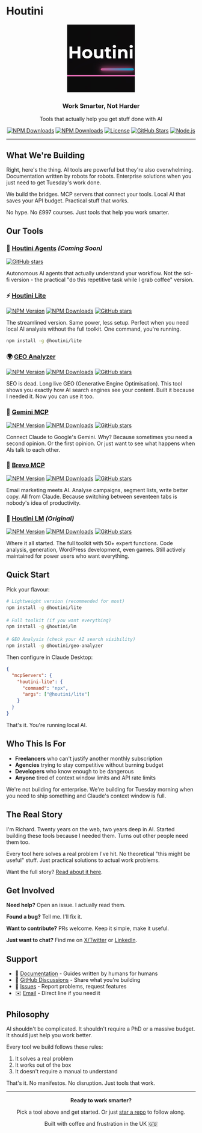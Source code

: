 # Houtini

<div align="center">
  <img src="https://raw.githubusercontent.com/houtini-ai/.github/refs/heads/main/houtini-logo.jpg" alt="Houtini Logo" height="180">
  
  <h3>Work Smarter, Not Harder</h3>
  <p>Tools that actually help you get stuff done with AI</p>
</div>

<div align="center">
  
  [![NPM Downloads](https://img.shields.io/npm/dt/@houtini/lite?label=lite%20downloads&color=00CC88)](https://www.npmjs.com/package/@houtini/lite)
  [![NPM Downloads](https://img.shields.io/npm/dt/@houtini/lm?label=lm%20downloads&color=0066FF)](https://www.npmjs.com/package/@houtini/lm)
  [![License](https://img.shields.io/github/license/houtini-ai/houtini-lite)](https://github.com/houtini-ai/houtini-lite/blob/main/LICENSE)
  [![GitHub Stars](https://img.shields.io/github/stars/houtini-ai?style=social)](https://github.com/houtini-ai)
  [![Node.js](https://img.shields.io/badge/node-%3E%3D16.0.0-brightgreen?logo=node.js)](https://nodejs.org/)
  
</div>

---

## What We're Building

Right, here's the thing. AI tools are powerful but they're also overwhelming. Documentation written by robots for robots. Enterprise solutions when you just need to get Tuesday's work done.

We build the bridges. MCP servers that connect your tools. Local AI that saves your API budget. Practical stuff that works.

No hype. No £997 courses. Just tools that help you work smarter.

## Our Tools

### 🎯 **[Houtini Agents](https://github.com/houtini-ai/houtini-agents)** *(Coming Soon)*
[![GitHub stars](https://img.shields.io/github/stars/houtini-ai/houtini-agents?style=social)](https://github.com/houtini-ai/houtini-agents)

Autonomous AI agents that actually understand your workflow. Not the sci-fi version - the practical "do this repetitive task while I grab coffee" version.

### ⚡ **[Houtini Lite](https://github.com/houtini-ai/houtini-lite)**
[![NPM Version](https://img.shields.io/npm/v/@houtini/lite)](https://www.npmjs.com/package/@houtini/lite)
[![NPM Downloads](https://img.shields.io/npm/dt/@houtini/lite)](https://www.npmjs.com/package/@houtini/lite)
[![GitHub stars](https://img.shields.io/github/stars/houtini-ai/houtini-lite?style=social)](https://github.com/houtini-ai/houtini-lite)

The streamlined version. Same power, less setup. Perfect when you need local AI analysis without the full toolkit. One command, you're running.

```bash
npm install -g @houtini/lite
```

### 🌍 **[GEO Analyzer](https://github.com/houtini-ai/geo-analyzer)**
[![NPM Version](https://img.shields.io/npm/v/@houtini/geo-analyzer)](https://www.npmjs.com/package/@houtini/geo-analyzer)
[![NPM Downloads](https://img.shields.io/npm/dt/@houtini/geo-analyzer)](https://www.npmjs.com/package/@houtini/geo-analyzer)
[![GitHub stars](https://img.shields.io/github/stars/houtini-ai/geo-analyzer?style=social)](https://github.com/houtini-ai/geo-analyzer)

SEO is dead. Long live GEO (Generative Engine Optimisation). This tool shows you exactly how AI search engines see your content. Built it because I needed it. Now you can use it too.

### 🚀 **[Gemini MCP](https://github.com/houtini-ai/gemini-mcp)**
[![NPM Version](https://img.shields.io/npm/v/@houtini/gemini-mcp)](https://www.npmjs.com/package/@houtini/gemini-mcp)
[![NPM Downloads](https://img.shields.io/npm/dt/@houtini/gemini-mcp)](https://www.npmjs.com/package/@houtini/gemini-mcp)
[![GitHub stars](https://img.shields.io/github/stars/houtini-ai/gemini-mcp?style=social)](https://github.com/houtini-ai/gemini-mcp)

Connect Claude to Google's Gemini. Why? Because sometimes you need a second opinion. Or the first opinion. Or just want to see what happens when AIs talk to each other.

### 📧 **[Brevo MCP](https://github.com/houtini-ai/brevo-mcp)**
[![NPM Version](https://img.shields.io/npm/v/@houtini/brevo-mcp)](https://www.npmjs.com/package/@houtini/brevo-mcp)
[![NPM Downloads](https://img.shields.io/npm/dt/@houtini/brevo-mcp)](https://www.npmjs.com/package/@houtini/brevo-mcp)
[![GitHub stars](https://img.shields.io/github/stars/houtini-ai/brevo-mcp?style=social)](https://github.com/houtini-ai/brevo-mcp)

Email marketing meets AI. Analyse campaigns, segment lists, write better copy. All from Claude. Because switching between seventeen tabs is nobody's idea of productivity.

### 🔧 **[Houtini LM](https://github.com/houtini-ai/lm)** *(Original)*
[![NPM Version](https://img.shields.io/npm/v/@houtini/lm)](https://www.npmjs.com/package/@houtini/lm)
[![NPM Downloads](https://img.shields.io/npm/dt/@houtini/lm)](https://www.npmjs.com/package/@houtini/lm)
[![GitHub stars](https://img.shields.io/github/stars/houtini-ai/lm?style=social)](https://github.com/houtini-ai/lm)

Where it all started. The full toolkit with 50+ expert functions. Code analysis, generation, WordPress development, even games. Still actively maintained for power users who want everything.

## Quick Start

Pick your flavour:

```bash
# Lightweight version (recommended for most)
npm install -g @houtini/lite

# Full toolkit (if you want everything)
npm install -g @houtini/lm

# GEO Analysis (check your AI search visibility)
npm install -g @houtini/geo-analyzer
```

Then configure in Claude Desktop:

```json
{
  "mcpServers": {
    "houtini-lite": {
      "command": "npx",
      "args": ["@houtini/lite"]
    }
  }
}
```

That's it. You're running local AI.

## Who This Is For

- **Freelancers** who can't justify another monthly subscription
- **Agencies** trying to stay competitive without burning budget
- **Developers** who know enough to be dangerous
- **Anyone** tired of context window limits and API rate limits

We're not building for enterprise. We're building for Tuesday morning when you need to ship something and Claude's context window is full.

## The Real Story

I'm Richard. Twenty years on the web, two years deep in AI. Started building these tools because I needed them. Turns out other people need them too.

Every tool here solves a real problem I've hit. No theoretical "this might be useful" stuff. Just practical solutions to actual work problems.

Want the full story? [Read about it here](https://houtini.com/about/).

## Get Involved

**Need help?** Open an issue. I actually read them.

**Found a bug?** Tell me. I'll fix it.

**Want to contribute?** PRs welcome. Keep it simple, make it useful.

**Just want to chat?** Find me on [X/Twitter](https://x.com/houtini_lm) or [LinkedIn](https://www.linkedin.com/company/houtini/).

## Support

- 📖 [Documentation](https://houtini.com/docs/) - Guides written by humans for humans
- 💬 [GitHub Discussions](https://github.com/houtini-ai/houtini-lite/discussions) - Share what you're building
- 🐛 [Issues](https://github.com/orgs/houtini-ai/repositories) - Report problems, request features
- ✉️ [Email](mailto:hello@houtini.ai) - Direct line if you need it

## Philosophy

AI shouldn't be complicated. It shouldn't require a PhD or a massive budget. It should just help you work better.

Every tool we build follows these rules:
1. It solves a real problem
2. It works out of the box
3. It doesn't require a manual to understand

That's it. No manifestos. No disruption. Just tools that work.

---

<div align="center">
  
**Ready to work smarter?**

Pick a tool above and get started. Or just [star a repo](https://github.com/houtini-ai) to follow along.

Built with coffee and frustration in the UK 🇬🇧

</div>